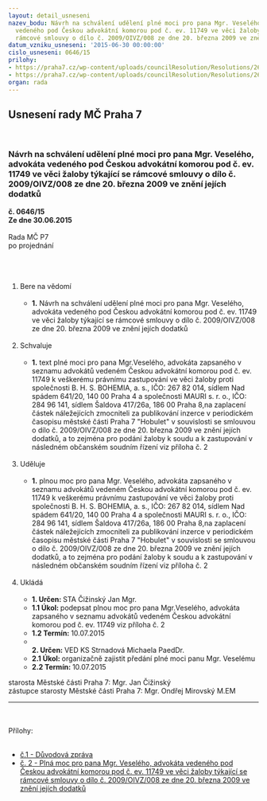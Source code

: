 ```yaml
---
layout: detail_usneseni
nazev_bodu: Návrh na schválení udělení plné moci pro pana Mgr. Veselého,  advokáta
  vedeného pod Českou advokátní komorou pod č. ev. 11749 ve věci žaloby týkající se
  rámcové smlouvy o dílo č. 2009/OIVZ/008 ze dne 20. března 2009 ve znění jejích dodatků
datum_vzniku_usneseni: '2015-06-30 00:00:00'
cislo_usneseni: 0646/15
prilohy:
- https://praha7.cz/wp-content/uploads/councilResolution/Resolutions/26203/646_15_pril1.doc
- https://praha7.cz/wp-content/uploads/councilResolution/Resolutions/26203/41-15-hobulet_%c5%bealoba_bhs,_mauri_pln%c3%a1_moc_vhk_partners.docx
organ: rada
---
```

<div id="ucUsn_pList" class="usn">
	<span><h2>Usnesení rady MČ Praha 7 </h2>
<br></span><div class="standBody">
<span><h3>Návrh na schválení udělení plné moci pro pana Mgr. Veselého,  advokáta vedeného pod Českou advokátní komorou pod č. ev. 11749 ve věci žaloby týkající se rámcové smlouvy o dílo č. 2009/OIVZ/008 ze dne 20. března 2009 ve znění jejích dodatků</h3></span><div class="center">
		<strong>č. 0646/15</strong><br>
	</div>
<div class="center">
		<strong>Ze dne 30.06.2015</strong><br><br>
	</div>Rada MČ P7<br>po projednání<br><br><br><ol>
<br><li>Bere na vědomí <br><ul>
<br><li>
<strong>1.</strong> Návrh na schválení udělení plné moci pro pana Mgr. Veselého, advokáta vedeného pod Českou advokátní komorou pod č. ev. 11749 ve věci žaloby týkající se rámcové smlouvy o dílo č. 2009/OIVZ/008 ze dne 20. března 2009 ve znění jejích dodatků</li>
</ul>
<br>
</li>
<li>Schvaluje <br><ul>
<br><li>
<strong>1.</strong> text plné moci pro pana Mgr.Veselého, advokáta zapsaného v seznamu advokátů vedeném Českou advokátní komorou pod č. ev. 11749 k veškerému právnímu zastupování ve věci žaloby proti společnosti B. H. S. BOHEMIA, a. s., IČO: 267 82 014, sídlem Nad spádem 641/20, 140 00 Praha 4 a společnosti MAURI s. r. o., IČO: 284 96 141, sídlem Šaldova 417/26a, 186 00 Praha 8,na zaplacení částek náležejících zmocniteli za publikování inzerce v periodickém časopisu městské části Praha 7 "Hobulet" v souvislosti se smlouvou o dílo č. 2009/OIVZ/008 ze dne 20. března 2009 ve znění jejích dodatků, a to zejména pro podání žaloby k soudu a k zastupování v následném občanském soudním řízení viz příloha č. 2</li>
</ul>
<br>
</li>
<li>Uděluje <br><ul>
<br><li>
<strong>1.</strong> plnou moc pro pana Mgr. Veselého, advokáta zapsaného v seznamu advokátů vedeném Českou advokátní komorou pod č. ev. 11749 k veškerému právnímu zastupování ve věci žaloby proti společnosti B. H. S. BOHEMIA, a. s., IČO: 267 82 014, sídlem Nad spádem 641/20, 140 00 Praha 4 a společnosti MAURI s. r. o., IČO: 284 96 141, sídlem Šaldova 417/26a, 186 00 Praha 8,na zaplacení částek náležejících zmocniteli za publikování inzerce v periodickém časopisu městské části Praha 7 "Hobulet" v souvislosti se smlouvou o dílo č. 2009/OIVZ/008 ze dne 20. března 2009 ve znění jejích dodatků, a to zejména pro podání žaloby k soudu a k zastupování v následném občanském soudním řízení viz příloha č. 2 </li>
</ul>
<br>
</li>
<li>Ukládá <br><ul>
<br><li>
<strong>1. Určen: </strong>STA Čižinský Jan Mgr. <br>
</li>
<li>
<strong>1.1 Úkol: </strong>podepsat plnou moc pro pana Mgr.Veselého, advokáta zapsaného v seznamu advokátů vedeném Českou advokátní komorou pod č. ev. 11749 viz příloha č. 2 <br>
</li>
<li>
<strong>1.2 Termín: </strong>10.07.2015 <br>
</li>
<li>
<strong><br>2. Určen: </strong>VED KS Strnadová Michaela PaedDr. <br>
</li>
<li>
<strong>2.1 Úkol: </strong>organizačně zajistit předání plné moci panu Mgr. Veselému <br>
</li>
<li>
<strong>2.2 Termín: </strong>10.07.2015</li>
</ul>
</li>
</ol>starosta Městské části Praha 7: Mgr. Jan Čižinský<br>zástupce starosty Městské části Praha 7: Mgr. Ondřej Mirovský M.EM <br><hr>
<br><br>Přílohy: <br><ul>
<br><li>
<a href="/zdroj.aspx?typ=4&amp;Id=64676&amp;sh=97658197" target="_blank" title="Odkaz na soubor - 23,5 kB - nové okno">č.1 - Důvodová zpráva </a><br>
</li>
<li>
<a href="/zdroj.aspx?typ=4&amp;id=64662&amp;sh=-1327327947" target="_blank" title="Odkaz na soubor - 19,4 kB - nové okno">č. 2 - Plná moc pro pana Mgr. Veselého, advokáta vedeného pod Českou advokátní komorou pod č. ev. 11749 ve věci žaloby týkající se rámcové smlouvy o dílo č. 2009/OIVZ/008 ze dne 20. března 2009 ve znění jejích dodatků</a> </li>
</ul>
</div>
</div>